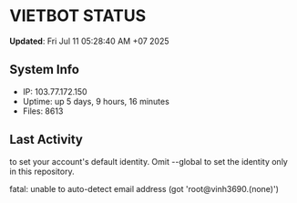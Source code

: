 # VIETBOT STATUS
**Updated**: Fri Jul 11 05:28:40 AM +07 2025

## System Info
- IP: 103.77.172.150
- Uptime: up 5 days, 9 hours, 16 minutes
- Files: 8613

## Last Activity

to set your account's default identity.
Omit --global to set the identity only in this repository.

fatal: unable to auto-detect email address (got 'root@vinh3690.(none)')
